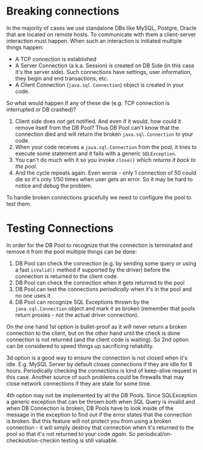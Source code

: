 # Breaking connections

In the majority of cases we use standalone DBs like MySQL, Postgre, Oracle that are located on remote hosts. To
communicate with them a client-server interaction must happen. When such an interaction is initiated multiple things
happen:

- A TCP connection is established
- A Server Connection (a.k.a. Session) is created on DB Side (in this case it's the server side). Such
connections have settings, user information, they begin and end transactions, etc.
- A Client Connection (`java.sql.Connection`) object is created in your code.

So what would happen if any of these die (e.g. TCP connection is interrupted or DB crashed)?

1. Client side does _not_ get notified. And even if it would, how could it remove itself from the DB Pool? Thus DB Pool
can't know that the connection died and will return the broken `java.sql.Connection` to your code.
2. When your code receives a `java.sql.Connection` from the pool, it tries to execute some statement and it fails
with a generic `SQLException`.
3. You can't do much with it so you invoke `close()` which _returns it back to the pool_.
4. And the cycle repeats again. Even worse - only 1 connection of 50 could die so it's only 1/50 times when user gets
an error. So it may be hard to notice and debug the problem.

To handle broken connections gracefully we need to configure the pool to test them.

# Testing Connections

In order for the DB Pool to recognize that the connection is terminated and remove it from the pool multiple things can
be done:

1. DB Pool can check the connection (e.g. by sending some query or using a fast `isValid()` method if supported by the
driver) before the connection is returned to the client code.
2. DB Pool can check the connection when it gets returned to the pool
3. DB Pool can test the connections _periodically_ when it's in the pool and no one uses it
4. DB Pool can recognize SQL Exceptions thrown by the `java.sql.Connection` object and mark it as broken (remember that
pools return proxies - not the actual driver connection).

On the one hand 1st option is bullet-proof as it will never return a broken connection to the client, but on the other
hand until the check is done connection is not returned (and the client code is waiting). So 2nd option can be
considered to speed things up sacrificing reliability.

3d option is a good way to ensure the connection is not closed when it's idle. E.g. MySQL Server by default closes
connections if they are idle for 8 hours. Periodically checking the connections is kind of keep-alive request in this
case. Another source of such problems could be firewalls that may close network connections if they are stale for some
time.

4th option may not be implemented by all the DB Pools. Since SQLException a generic exception that can be thrown both
when SQL Query is invalid and when DB Connection is broken, DB Pools have to look inside of the message in the exception
to find out if the error states that the connection is broken. But this feature will not protect you from using a broken
connection - it will simply destroy that connection when it's returned to the pool so that it's not returned to your
code _again_. So periodical/on-checkout/on-checkin testing is still valuable.